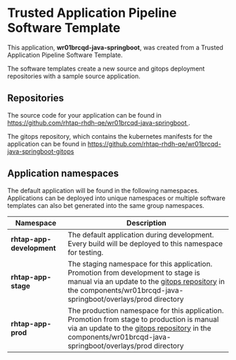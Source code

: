 # Trusted Application Pipeline Software Template

This application, **wr01brcqd-java-springboot**, was created from a Trusted Application Pipeline Software Template.

The software templates create a new source and gitops deployment repositories with a sample source application. 

## Repositories

The source code for your application can be found in [https://github.com/rhtap-rhdh-qe/wr01brcqd-java-springboot ](https://github.com/rhtap-rhdh-qe/wr01brcqd-java-springboot ).
 
The gitops repository, which contains the kubernetes manifests for the application can be found in 
[https://github.com/rhtap-rhdh-qe/wr01brcqd-java-springboot-gitops ](https://github.com/rhtap-rhdh-qe/wr01brcqd-java-springboot-gitops ) 

## Application namespaces 

The default application will be found in the following namespaces. Applications can be deployed into unique namespaces or multiple software templates can also bet generated into the same group namespaces.  

|  Namespace   |  Description   |  
| -------- | -------- |   
| **rhtap-app-development** | The default application during development. Every build will be deployed to this namespace for testing. | 
| **rhtap-app-stage** | The staging namespace for this application. Promotion from development to stage is manual via an update to the [gitops repository](https://github.com/rhtap-rhdh-qe/wr01brcqd-java-springboot-gitops ) in the components/wr01brcqd-java-springboot/overlays/prod directory |  
| **rhtap-app-prod** | The production namespace for this application. Promotion from stage to production is manual via an update to the [gitops repository](https://github.com/rhtap-rhdh-qe/wr01brcqd-java-springboot-gitops ) in the components/wr01brcqd-java-springboot/overlays/prod directory | 